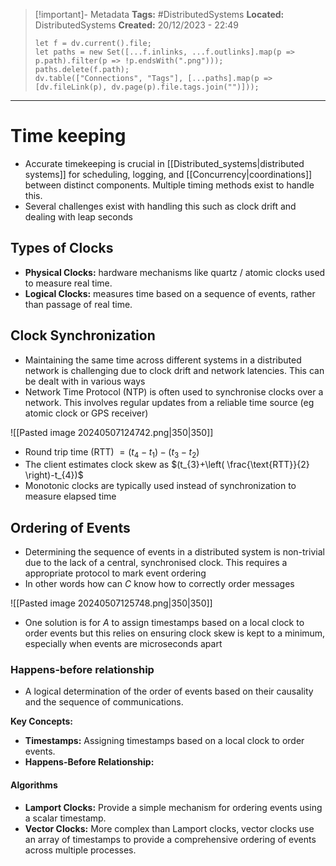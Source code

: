 > [!important]- Metadata
> **Tags:** #DistributedSystems 
> **Located:** DistributedSystems
> **Created:** 20/12/2023 - 22:49
> ```dataviewjs
> let f = dv.current().file;
> let paths = new Set([...f.inlinks, ...f.outlinks].map(p => p.path).filter(p => !p.endsWith(".png")));
> paths.delete(f.path);
> dv.table(["Connections", "Tags"], [...paths].map(p => [dv.fileLink(p), dv.page(p).file.tags.join("")]));
> ```

___
# Time keeping
- Accurate timekeeping is crucial in [[Distributed_systems|distributed systems]] for scheduling, logging, and [[Concurrency|coordinations]] between distinct components. Multiple timing methods exist to handle this.
- Several challenges exist with handling this such as clock drift and dealing with leap seconds
## Types of Clocks
- **Physical Clocks:** hardware mechanisms like quartz  / atomic clocks  used to measure real time. 
- **Logical Clocks:** measures time based on a sequence of events, rather than passage of real time.
## Clock Synchronization
- Maintaining the same time across different systems in a distributed network is challenging due to clock drift and network latencies. This can be dealt with in various ways 
- Network Time Protocol (NTP) is often used to synchronise clocks over a network. This involves regular updates from a reliable time source (eg atomic clock or GPS receiver)


![[Pasted image 20240507124742.png|350|350]]

- Round trip time (RTT) $=(t_{4}-t_{1})-(t_{3}-t_{2})$
- The client estimates clock skew as $(t_{3}+\left( \frac{\text{RTT}}{2} \right)-t_{4})$
- Monotonic clocks are typically used instead of synchronization to measure elapsed time 
## Ordering of Events
- Determining the sequence of events in a distributed system is non-trivial due to the lack of a central, synchronised clock. This requires a appropriate protocol to mark event ordering 
- In other words how can $C$ know how to correctly order messages 

![[Pasted image 20240507125748.png|350|350]]

- One solution is for $A$ to assign timestamps based on a local clock to order events but this relies on ensuring clock skew is kept to a minimum, especially when events are microseconds apart
### Happens-before relationship 
- A logical determination of the order of events based on their causality and the sequence of communications.

**Key Concepts:**

- **Timestamps:** Assigning timestamps based on a local clock to order events.
- **Happens-Before Relationship:** 
#### Algorithms

- **Lamport Clocks:** Provide a simple mechanism for ordering events using a scalar timestamp.
- **Vector Clocks:** More complex than Lamport clocks, vector clocks use an array of timestamps to provide a comprehensive ordering of events across multiple processes.

